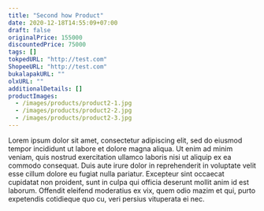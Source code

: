 ```yaml
---
title: "Second how Product"
date: 2020-12-18T14:55:09+07:00
draft: false
originalPrice: 155000
discountedPrice: 75000
tags: []
tokpedURL: "http://test.com"
ShopeeURL: "http://test.com"
bukalapakURL: ""
olxURL: ""
additionalDetails: []
productImages: 
  - /images/products/product2-1.jpg
  - /images/products/product2-2.jpg
  - /images/products/product2-3.jpg
---
```


Lorem ipsum dolor sit amet, consectetur adipiscing elit, sed do eiusmod tempor incididunt ut labore et dolore magna aliqua. Ut enim ad minim veniam, quis nostrud exercitation ullamco laboris nisi ut aliquip ex ea commodo consequat. Duis aute irure dolor in reprehenderit in voluptate velit esse cillum dolore eu fugiat nulla pariatur. Excepteur sint occaecat cupidatat non proident, sunt in culpa qui officia deserunt mollit anim id est laborum. Offendit eleifend moderatius ex vix, quem odio mazim et qui, purto expetendis cotidieque quo cu, veri persius vituperata ei nec.